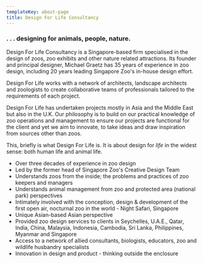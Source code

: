 ```yaml
---
templateKey: about-page
title: Design For Life Consultancy
---
```

### . . . designing for animals, people, nature.

Design For Life Consultancy is a Singapore-based firm specialised in the design of zoos, zoo exhibits and other nature related attractions. Its founder and principal designer, Michael Graetz has 35 years of experience in zoo design, including 20 years leading Singapore Zoo's in-house design effort.

Design For Life works with a network of architects, landscape architects and zoologists to create collaborative teams of professionals tailored to the requirements of each project.

Design For Life has undertaken projects mostly in Asia and the Middle East but also in the U.K. Our philosophy is to build on our practical knowledge of zoo operations and management to ensure our projects are functional for the client and yet we aim to innovate, to take ideas and draw inspiration from sources other than zoos.

This, briefly is what Design For Life is. It is about design for _life_ in the widest sense: both human life and animal life.

* Over three decades of experience in zoo design
* Led by the former head of Singapore Zoo's Creative Design Team
* Understands zoos from the inside; the problems and practices of zoo keepers and managers
* Understands animal management from zoo and protected area (national park) perspectives
* Intimately involved with the conception, design & development of the first open air, nocturnal zoo in the world - Night Safari, Singapore
* Unique Asian-based Asian perspective
* Provided zoo design services to clients in Seychelles, U.A.E., Qatar, India, China, Malaysia, Indonesia, Cambodia, Sri Lanka, Philippines, Myanmar and Singapore
* Access to a network of allied consultants, biologists, educators, zoo and wildlife husbandry specialists
* Innovation in design and product - thinking outside the enclosure
